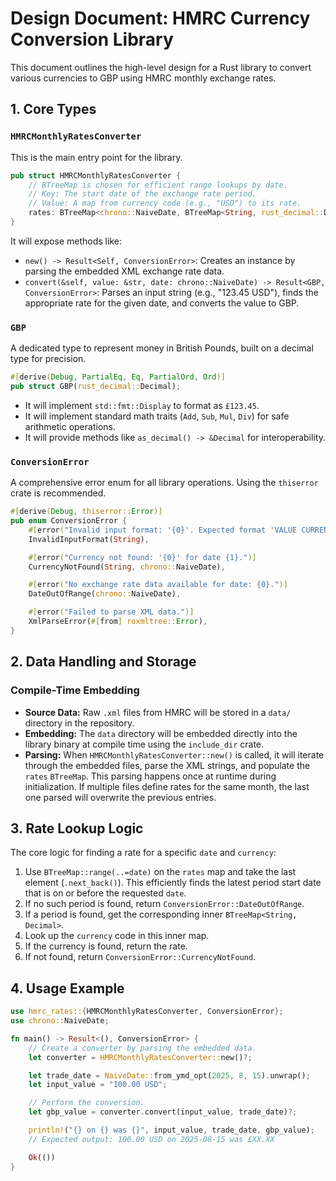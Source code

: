 # Design Document: HMRC Currency Conversion Library

This document outlines the high-level design for a Rust library to convert various currencies to GBP using HMRC monthly exchange rates.

## 1. Core Types

### `HMRCMonthlyRatesConverter`

This is the main entry point for the library.

```rust
pub struct HMRCMonthlyRatesConverter {
    // BTreeMap is chosen for efficient range lookups by date.
    // Key: The start date of the exchange rate period.
    // Value: A map from currency code (e.g., "USD") to its rate.
    rates: BTreeMap<chrono::NaiveDate, BTreeMap<String, rust_decimal::Decimal>>,
}
```

It will expose methods like:

- `new() -> Result<Self, ConversionError>`: Creates an instance by parsing the embedded XML exchange rate data.
- `convert(&self, value: &str, date: chrono::NaiveDate) -> Result<GBP, ConversionError>`: Parses an input string (e.g., "123.45 USD"), finds the appropriate rate for the given date, and converts the value to GBP.

### `GBP`

A dedicated type to represent money in British Pounds, built on a decimal type for precision.

```rust
#[derive(Debug, PartialEq, Eq, PartialOrd, Ord)]
pub struct GBP(rust_decimal::Decimal);
```

- It will implement `std::fmt::Display` to format as `£123.45`.
- It will implement standard math traits (`Add`, `Sub`, `Mul`, `Div`) for safe arithmetic operations.
- It will provide methods like `as_decimal() -> &Decimal` for interoperability.

### `ConversionError`

A comprehensive error enum for all library operations. Using the `thiserror` crate is recommended.

```rust
#[derive(Debug, thiserror::Error)]
pub enum ConversionError {
    #[error("Invalid input format: '{0}'. Expected format 'VALUE CURRENCY'.")]
    InvalidInputFormat(String),

    #[error("Currency not found: '{0}' for date {1}.")]
    CurrencyNotFound(String, chrono::NaiveDate),

    #[error("No exchange rate data available for date: {0}.")]
    DateOutOfRange(chrono::NaiveDate),

    #[error("Failed to parse XML data.")]
    XmlParseError(#[from] roxmltree::Error),
}
```

## 2. Data Handling and Storage

### Compile-Time Embedding

- **Source Data:** Raw `.xml` files from HMRC will be stored in a `data/` directory in the repository.
- **Embedding:** The `data` directory will be embedded directly into the library binary at compile time using the `include_dir` crate.
- **Parsing:** When `HMRCMonthlyRatesConverter::new()` is called, it will iterate through the embedded files, parse the XML strings, and populate the `rates` `BTreeMap`. This parsing happens once at runtime during initialization. If multiple files define rates for the same month, the last one parsed will overwrite the previous entries.

## 3. Rate Lookup Logic

The core logic for finding a rate for a specific `date` and `currency`:

1.  Use `BTreeMap::range(..=date)` on the `rates` map and take the last element (`.next_back()`). This efficiently finds the latest period start date that is on or before the requested `date`.
2.  If no such period is found, return `ConversionError::DateOutOfRange`.
3.  If a period is found, get the corresponding inner `BTreeMap<String, Decimal>`.
4.  Look up the `currency` code in this inner map.
5.  If the currency is found, return the rate.
6.  If not found, return `ConversionError::CurrencyNotFound`.

## 4. Usage Example

```rust
use hmrc_rates::{HMRCMonthlyRatesConverter, ConversionError};
use chrono::NaiveDate;

fn main() -> Result<(), ConversionError> {
    // Create a converter by parsing the embedded data.
    let converter = HMRCMonthlyRatesConverter::new()?;

    let trade_date = NaiveDate::from_ymd_opt(2025, 8, 15).unwrap();
    let input_value = "100.00 USD";

    // Perform the conversion.
    let gbp_value = converter.convert(input_value, trade_date)?;

    println!("{} on {} was {}", input_value, trade_date, gbp_value);
    // Expected output: 100.00 USD on 2025-08-15 was £XX.XX

    Ok(())
}
```
